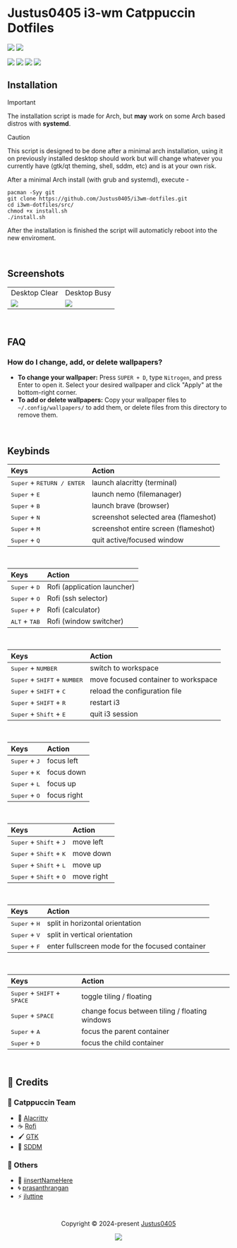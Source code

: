 # Justus0405 i3-wm Catppuccin Dotfiles

<p align="left">
    <!-- Discord Badge -->
    <a href="https://discord.gg/https://discord.com/invite/E2Bp7GtcaA"><img src="https://img.shields.io/discord/1060607505186684978?logo=Discord&colorA=1e1e2e&colorB=a6e3a1&style=for-the-badge"></a>
    <!-- Last Commit Badge -->
    <a href="https://github.com/Justus0405/i3wm-dotfiles/commits/main/"><img src="https://img.shields.io/github/last-commit/Justus0405/i3wm-dotfiles?logo=github&colorA=1e1e2e&colorB=cdd6f4&style=for-the-badge"></a>
</p>

<p align="left">
 <!-- Forks Badge -->
	<a href="https://github.com/Justus0405/i3wm-dotfiles/forks"><img src="https://img.shields.io/github/forks/Justus0405/i3wm-dotfiles?colorA=1e1e2e&colorB=ea999c&style=for-the-badge"></a>
    <!-- Stars Badge -->
	<a href="https://github.com/Justus0405/i3wm-dotfiles/stargazers"><img src="https://img.shields.io/github/stars/Justus0405/i3wm-dotfiles?colorA=1e1e2e&colorB=b7bdf8&style=for-the-badge"></a>
    <!-- Issues Badge -->
	<a href="https://github.com/Justus0405/i3wm-dotfiles/issues"><img src="https://img.shields.io/github/issues/Justus0405/i3wm-dotfiles?colorA=1e1e2e&colorB=f5a97f&style=for-the-badge"></a>
    <!-- Contributors Badge -->
	<a href="https://github.com/Justus0405/i3wm-dotfiles/contributors"><img src="https://img.shields.io/github/contributors/Justus0405/i3wm-dotfiles?colorA=1e1e2e&colorB=a6da95&style=for-the-badge"></a>
</p>

## Installation

> [!IMPORTANT]  
> The installation script is made for Arch,
> but **may** work on some Arch based distros with **systemd**.

> [!CAUTION]  
> This script is designed to be done after a minimal arch installation,
> using it on previously installed desktop should work but will change whatever you currently have (gtk/qt theming, shell, sddm, etc) and is at your own risk.

After a minimal Arch install (with grub and systemd), execute -

```shell
pacman -Syy git
git clone https://github.com/Justus0405/i3wm-dotfiles.git
cd i3wm-dotfiles/src/
chmod +x install.sh
./install.sh
```

After the installation is finished the script will automaticly reboot into the new enviroment.

<br>
 
## Screenshots

<div align="center"><table><tr><td>Desktop Clear</td><td>Desktop Busy</td></tr><tr><td>
<img src="https://github.com/user-attachments/assets/aab7c2f2-4b72-44ab-9e21-b6cded4f98c2"/></td><td>
<img src="https://github.com/user-attachments/assets/8287e5f1-6152-4764-8f89-7e78c93212e5"/></td></tr>
</table></div>

<br>

## FAQ

### How do I change, add, or delete wallpapers?

- **To change your wallpaper:** Press `SUPER + D`, type `Nitrogen`, and press Enter to open it. Select your desired wallpaper and click "Apply" at the bottom-right corner.
- **To add or delete wallpapers:** Copy your wallpaper files to `~/.config/wallpapers/` to add them, or delete files from this directory to remove them.

<br>

## Keybinds

| Keys | Action |
| :--  | :-- |
| <kbd>Super</kbd> + <kbd>RETURN / ENTER</kbd> | launch alacritty (terminal)
| <kbd>Super</kbd> + <kbd>E</kbd> | launch nemo (filemanager)
| <kbd>Super</kbd> + <kbd>B</kbd> | launch brave (browser)
| <kbd>Super</kbd> + <kbd>N</kbd> | screenshot selected area (flameshot)
| <kbd>Super</kbd> + <kbd>M</kbd> | screenshot entire screen (flameshot)
| <kbd>Super</kbd> + <kbd>Q</kbd> | quit active/focused window

<br>

| Keys | Action |
| :--  | :-- |
| <kbd>Super</kbd> + <kbd>D</kbd> | Rofi (application launcher)
| <kbd>Super</kbd> + <kbd>O</kbd> | Rofi (ssh selector)
| <kbd>Super</kbd> + <kbd>P</kbd> | Rofi (calculator)
| <kbd>ALT</kbd> + <kbd>TAB</kbd> | Rofi (window switcher)

<br>

| Keys | Action |
| :--  | :-- |
| <kbd>Super</kbd> + <kbd>NUMBER</kbd> | switch to workspace
| <kbd>Super</kbd> + <kbd>SHIFT</kbd> + <kbd>NUMBER</kbd> | move focused container to workspace
| <kbd>Super</kbd> + <kbd>SHIFT</kbd> + <kbd>C</kbd> | reload the configuration file
| <kbd>Super</kbd> + <kbd>SHIFT</kbd> + <kbd>R</kbd> | restart i3
| <kbd>Super</kbd> + <kbd>Shift</kbd> + <kbd>E</kbd> | quit i3 session

<br>

| Keys | Action |
| :--  | :-- |
| <kbd>Super</kbd> + <kbd>J</kbd> | focus left
| <kbd>Super</kbd> + <kbd>K</kbd> | focus down
| <kbd>Super</kbd> + <kbd>L</kbd> | focus up
| <kbd>Super</kbd> + <kbd>O</kbd> | focus right

<br>

| Keys | Action |
| :--  | :-- |
| <kbd>Super</kbd> + <kbd>Shift</kbd> + <kbd>J</kbd> | move left
| <kbd>Super</kbd> + <kbd>Shift</kbd> + <kbd>K</kbd> | move down
| <kbd>Super</kbd> + <kbd>Shift</kbd> + <kbd>L</kbd> | move up
| <kbd>Super</kbd> + <kbd>Shift</kbd> + <kbd>O</kbd> | move right

<br>

| Keys | Action |
| :--  | :-- |
| <kbd>Super</kbd> + <kbd>H</kbd> | split in horizontal orientation
| <kbd>Super</kbd> + <kbd>V</kbd> | split in vertical orientation
| <kbd>Super</kbd> + <kbd>F</kbd> | enter fullscreen mode for the focused container

<br>

| Keys | Action |
| :--  | :-- |
| <kbd>Super</kbd> + <kbd>SHIFT</kbd> + <kbd>SPACE</kbd> | toggle tiling / floating
| <kbd>Super</kbd> + <kbd>SPACE</kbd> | change focus between tiling / floating windows
| <kbd>Super</kbd> + <kbd>A</kbd> | focus the parent container
| <kbd>Super</kbd> + <kbd>D</kbd> | focus the child container

<br>

## 🌟 Credits

### 🎨 Catppuccin Team  
- 🌸 [Alacritty](https://github.com/catppuccin/alacritty)  
- ☕ [Rofi](https://github.com/catppuccin/rofi)  
- 🖌️ [GTK](https://github.com/catppuccin/gtk)  
- 🌙 [SDDM](https://github.com/catppuccin/sddm)  

### 🌟 Others  
- 🛌 [iinsertNameHere](https://github.com/iinsertNameHere/catnap)  
- 🌀 [prasanthrangan](https://github.com/prasanthrangan/hyprdots)  
- ⚡ [jluttine](https://github.com/jluttine/rofi-power-menu)  

#

<p align="center">
	Copyright &copy; 2024-present <a href="https://github.com/Justus0405" target="_blank">Justus0405</a>
</p>

<p align="center">
	<a href="https://github.com/Justus0405/i3wm-dotfiles/blob/main/LICENSE"><img src="https://img.shields.io/github/license/Justus0405/i3wm-dotfiles?logo=Github&colorA=1e1e2e&colorB=cba6f7&style=for-the-badge"></a>
</p>

